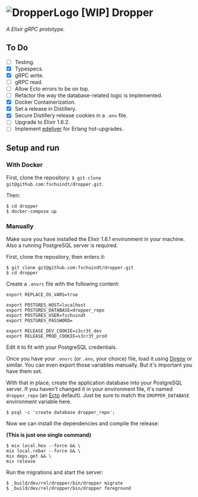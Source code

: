 # ![DropperLogo](https://s18.postimg.org/43c8wcpi1/eyedropper_small.png) [WIP] Dropper
*A Elixir gRPC prototype.*

## To Do
- [ ] Testing.
- [x] Typespecs.
- [x] gRPC write.
- [ ] gRPC read.
- [ ] Allow Ecto errors to be on top.
- [ ] Refactor the way the database-related logic is implemented.
- [x] Docker Containerization.
- [x] Set a release in Distillery.
- [x] Secure Distillery release cookies in a `.env` file.
- [ ] Upgrade to Elixir 1.6.2.
- [ ] Implement [edeliver](https://github.com/edeliver/edeliver) for Erlang hot-upgrades.

## Setup and run

### With Docker
First, clone the repository: `$ git clone git@github.com:fschuindt/dropper.git`.

Then:
```
$ cd dropper
$ docker-compose up
```

### Manually
Make sure you have installed the Elixir 1.6.1 environment in your machine. Also a running PostgreSQL server is required.

First, clone the repository, then enters it:
```
$ git clone git@github.com:fschuindt/dropper.git
$ cd dropper
```

Create a `.envrc` file with the following content:
```
export REPLACE_OS_VARS=true

export POSTGRES_HOST=localhost
export POSTGRES_DATABASE=dropper_repo
export POSTGRES_USER=fschuindt
export POSTGRES_PASSWORD=

export RELEASE_DEV_COOKIE=s3cr3t_dev
export RELEASE_PROD_COOKIE=s3cr3t_prod
```

Edit it to fit with your PostgreSQL credentials.

Once you have your `.envrc` (or `.env`, your choice) file, load it using [Direnv](https://github.com/direnv/direnv) or similar. You can even export those variables manually. But it's important you have them set.

With that in place, create the application database into your PostgreSQL server. If you haven't changed it in your environment file, it's named `dropper_repo` (an [Ecto](https://github.com/elixir-ecto/ecto) default). Just be sure to match the `DROPPER_DATABASE` environment variable here.
```
$ psql -c 'create database dropper_repo';
```

Now we can install the dependencies and compile the release:

**(This is just one single command)**
```
$ mix local.hex --force && \
mix local.rebar --force && \
mix deps.get && \
mix release
```

Run the migrations and start the server:
```
$ _build/dev/rel/dropper/bin/dropper migrate
$ _build/dev/rel/dropper/bin/dropper foreground
```
